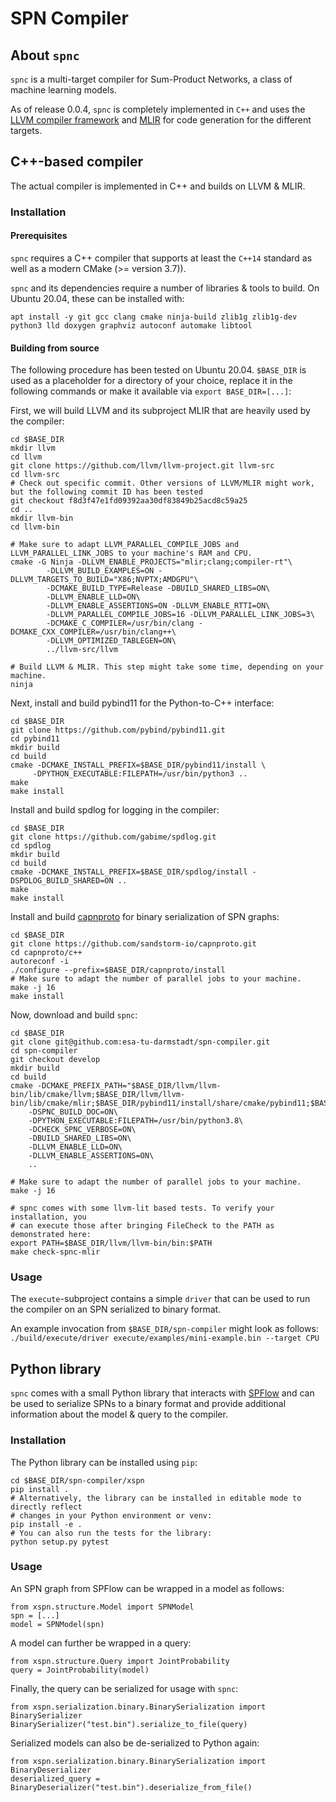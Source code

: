 # SPN Compiler #

## About `spnc` ##

`spnc` is a multi-target compiler for Sum-Product Networks, a class of machine learning models.

As of release 0.0.4, `spnc` is completely implemented in `C++` and uses the [LLVM compiler framework](https://llvm.org/) 
and [MLIR](https://mlir.llvm.org) for code generation for the different targets.


## C++-based compiler ##

The actual compiler is implemented in C++ and builds on LLVM & MLIR. 

### Installation ###

#### Prerequisites ####

`spnc` requires a C++ compiler that supports at least the `C++14` standard as well as a 
modern CMake (>= version 3.7)).

`spnc` and its dependencies require a number of libraries & tools to build. On Ubuntu 20.04, these can be installed with:

`apt install -y git gcc clang cmake ninja-build zlib1g zlib1g-dev python3 lld doxygen graphviz autoconf automake libtool`

#### Building from source ####

The following procedure has been tested on Ubuntu 20.04. 
`$BASE_DIR` is used as a placeholder for a directory of your choice, replace it in the 
following commands or make it available via `export BASE_DIR=[...]`:

First, we will build LLVM and its subproject MLIR that are heavily used by the compiler: 

```
cd $BASE_DIR
mkdir llvm
cd llvm
git clone https://github.com/llvm/llvm-project.git llvm-src
cd llvm-src
# Check out specific commit. Other versions of LLVM/MLIR might work, but the following commit ID has been tested
git checkout f8d3f47e1fd09392aa30df83849b25acd8c59a25
cd ..
mkdir llvm-bin
cd llvm-bin

# Make sure to adapt LLVM_PARALLEL_COMPILE_JOBS and LLVM_PARALLEL_LINK_JOBS to your machine's RAM and CPU.
cmake -G Ninja -DLLVM_ENABLE_PROJECTS="mlir;clang;compiler-rt"\
        -DLLVM_BUILD_EXAMPLES=ON -DLLVM_TARGETS_TO_BUILD="X86;NVPTX;AMDGPU"\
        -DCMAKE_BUILD_TYPE=Release -DBUILD_SHARED_LIBS=ON\
        -DLLVM_ENABLE_LLD=ON\
        -DLLVM_ENABLE_ASSERTIONS=ON -DLLVM_ENABLE_RTTI=ON\
        -DLLVM_PARALLEL_COMPILE_JOBS=16 -DLLVM_PARALLEL_LINK_JOBS=3\
        -DCMAKE_C_COMPILER=/usr/bin/clang -DCMAKE_CXX_COMPILER=/usr/bin/clang++\
        -DLLVM_OPTIMIZED_TABLEGEN=ON\
        ../llvm-src/llvm
        
# Build LLVM & MLIR. This step might take some time, depending on your machine.
ninja
```

Next, install and build pybind11 for the Python-to-C++ interface:
```
cd $BASE_DIR
git clone https://github.com/pybind/pybind11.git
cd pybind11
mkdir build
cd build
cmake -DCMAKE_INSTALL_PREFIX=$BASE_DIR/pybind11/install \
     -DPYTHON_EXECUTABLE:FILEPATH=/usr/bin/python3 ..
make
make install
```

Install and build spdlog for logging in the compiler:
```
cd $BASE_DIR
git clone https://github.com/gabime/spdlog.git
cd spdlog
mkdir build
cd build
cmake -DCMAKE_INSTALL_PREFIX=$BASE_DIR/spdlog/install -DSPDLOG_BUILD_SHARED=ON ..
make
make install
```

Install and build [capnproto](https://capnproto.org) for binary serialization of SPN graphs:

```
cd $BASE_DIR
git clone https://github.com/sandstorm-io/capnproto.git
cd capnproto/c++
autoreconf -i
./configure --prefix=$BASE_DIR/capnproto/install
# Make sure to adapt the number of parallel jobs to your machine.
make -j 16
make install
```

Now, download and build `spnc`:
```
cd $BASE_DIR
git clone git@github.com:esa-tu-darmstadt/spn-compiler.git
cd spn-compiler
git checkout develop
mkdir build
cd build
cmake -DCMAKE_PREFIX_PATH="$BASE_DIR/llvm/llvm-bin/lib/cmake/llvm;$BASE_DIR/llvm/llvm-bin/lib/cmake/mlir;$BASE_DIR/pybind11/install/share/cmake/pybind11;$BASE_DIR/spdlog/install/lib/cmake/spdlog/;$BASE_DIR/capnproto/install/"\
    -DSPNC_BUILD_DOC=ON\
    -DPYTHON_EXECUTABLE:FILEPATH=/usr/bin/python3.8\
    -DCHECK_SPNC_VERBOSE=ON\
    -DBUILD_SHARED_LIBS=ON\
    -DLLVM_ENABLE_LLD=ON\
    -DLLVM_ENABLE_ASSERTIONS=ON\
    ..

# Make sure to adapt the number of parallel jobs to your machine.
make -j 16    

# spnc comes with some llvm-lit based tests. To verify your installation, you
# can execute those after bringing FileCheck to the PATH as demonstrated here:
export PATH=$BASE_DIR/llvm/llvm-bin/bin:$PATH
make check-spnc-mlir
```

### Usage ###

The `execute`-subproject contains a simple `driver` that can be used to run the compiler 
on an SPN serialized to binary format.

An example invocation from `$BASE_DIR/spn-compiler` might look as follows:
`./build/execute/driver execute/examples/mini-example.bin --target CPU`

## Python library ##

`spnc` comes with a small Python library that interacts with [SPFlow](https://spflow.github.io/SPFlow/) 
and can be used to serialize SPNs to a binary format and provide additional information about the model 
& query to the compiler.

### Installation ###

The Python library can be installed using `pip`:

```
cd $BASE_DIR/spn-compiler/xspn
pip install .
# Alternatively, the library can be installed in editable mode to directly reflect 
# changes in your Python environment or venv:
pip install -e .
# You can also run the tests for the library:
python setup.py pytest
```

### Usage ###

An SPN graph from SPFlow can be wrapped in a model as follows:

```
from xspn.structure.Model import SPNModel
spn = [...]
model = SPNModel(spn)
```

A model can further be wrapped in a query:

```
from xspn.structure.Query import JointProbability
query = JointProbability(model)
```

Finally, the query can be serialized for usage with `spnc`:

```
from xspn.serialization.binary.BinarySerialization import BinarySerializer
BinarySerializer("test.bin").serialize_to_file(query)
```

Serialized models can also be de-serialized to Python again:

```
from xspn.serialization.binary.BinarySerialization import BinaryDeserializer
deserialized_query = BinaryDeserializer("test.bin").deserialize_from_file()
```